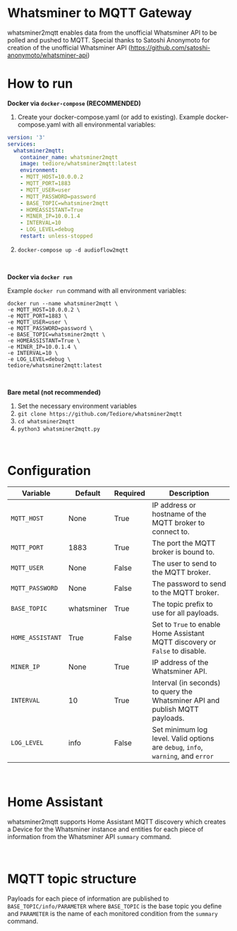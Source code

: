 # Whatsminer to MQTT Gateway

whatsminer2mqtt enables data from the unofficial Whatsminer API to be polled and pushed to MQTT. Special thanks to Satoshi Anonymoto for creation of the unofficial Whatsminer API (https://github.com/satoshi-anonymoto/whatsminer-api)

# How to run

**Docker via `docker-compose` (RECOMMENDED)**

1. Create your docker-compose.yaml (or add to existing). Example docker-compose.yaml with all environmental variables:
```yaml
version: '3'
services:
  whatsminer2mqtt:
    container_name: whatsminer2mqtt
    image: tediore/whatsminer2mqtt:latest
    environment:
    - MQTT_HOST=10.0.0.2
    - MQTT_PORT=1883
    - MQTT_USER=user
    - MQTT_PASSWORD=password
    - BASE_TOPIC=whatsminer2mqtt
    - HOMEASSISTANT=True
    - MINER_IP=10.0.1.4
    - INTERVAL=10
    - LOG_LEVEL=debug
    restart: unless-stopped
```
2. `docker-compose up -d audioflow2mqtt`

<br>

**Docker via `docker run`**

Example `docker run` command with all environment variables:
```
docker run --name whatsminer2mqtt \
-e MQTT_HOST=10.0.0.2 \
-e MQTT_PORT=1883 \
-e MQTT_USER=user \
-e MQTT_PASSWORD=password \
-e BASE_TOPIC=whatsminer2mqtt \
-e HOMEASSISTANT=True \
-e MINER_IP=10.0.1.4 \
-e INTERVAL=10 \
-e LOG_LEVEL=debug \
tediore/whatsminer2mqtt:latest
```

<br>

**Bare metal (not recommended)**
1. Set the necessary environment variables
2. `git clone https://github.com/Tediore/whatsminer2mqtt`
3. `cd whatsminer2mqtt`
4. `python3 whatsminer2mqtt.py`

<br>

# Configuration
| Variable | Default | Required | Description |
|----------|---------|----------|-------------|
| `MQTT_HOST` | None | True | IP address or hostname of the MQTT broker to connect to. |
| `MQTT_PORT` | 1883 | True | The port the MQTT broker is bound to. |
| `MQTT_USER` | None | False | The user to send to the MQTT broker. |
| `MQTT_PASSWORD` | None | False | The password to send to the MQTT broker. |
| `BASE_TOPIC` | whatsminer | True | The topic prefix to use for all payloads. |
| `HOME_ASSISTANT` | True | False | Set to `True` to enable Home Assistant MQTT discovery or `False` to disable. |
| `MINER_IP` | None | True | IP address of the Whatsminer API. |
| `INTERVAL` | 10 | True | Interval (in seconds) to query the Whatsminer API and publish MQTT payloads. |
| `LOG_LEVEL` | info | False | Set minimum log level. Valid options are `debug`, `info`, `warning`, and `error` |

<br>

# Home Assistant
whatsminer2mqtt supports Home Assistant MQTT discovery which creates a Device for the Whatsminer instance and entities for each piece of information from the Whatsminer API `summary` command.

<br>

# MQTT topic structure
Payloads for each piece of information are published to `BASE_TOPIC/info/PARAMETER` where `BASE_TOPIC` is the base topic you define and `PARAMETER` is the name of each monitored condition from the `summary` command.
